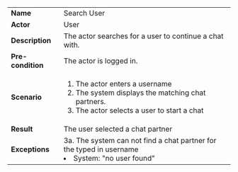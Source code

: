 <table>
    <tr>
        <td>
            <strong>Name</strong>
        </td>
        <td>
            Search User
        </td>
    </tr>
    <tr>
        <td>
            <strong>Actor</strong>
        </td>
        <td>
            User
        </td>
    </tr>
    <tr>
        <td>
            <strong>Description</strong>            
        </td>
        <td>
            The actor searches for a user to continue a chat with.
        </td>
    </tr>
    <tr>
        <td>
            <strong>Pre-condition</strong>
        </td>
        <td>
            The actor is logged in.
        </td>
    </tr>
    <tr>
        <td>
            <strong>Scenario</strong>
        </td>
        <td>
            <ol>
                <li>
                    The actor enters a username
                </li>
                <li>
                    The system displays the matching chat partners.
                </li>
                <li>
                    The actor selects a user to start a chat
                </li>
            </ol>
        </td>
    </tr>
    <tr>
        <td>
            <strong>Result</strong>
        </td>
        <td>
            The user selected a chat partner
        </td>
    </tr>
    <tr>
        <td>
            <strong>Exceptions</strong>
        </td>
         <td>
            3a. The system can not find a chat partner for the typed in username
            <li>
                System: "no user found"
            </li>
        </td>
    </tr>      
</table>
